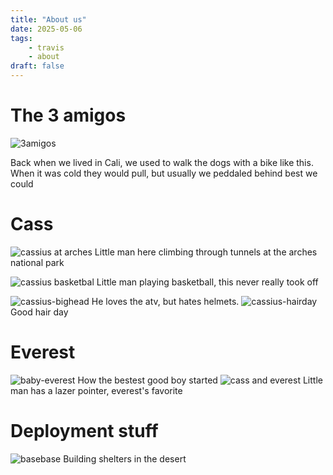 ```yaml
---
title: "About us"
date: 2025-05-06
tags: 
    - travis
    - about
draft: false
---
```

# The 3 amigos
![3amigos](/images/3amigos.jpg)

Back when we lived in Cali, we used to walk the dogs with a bike like this. When it was cold they would pull, but usually we peddaled behind best we could
# Cass
![cassius at arches](/images/cass-arches.jpg)
Little man here climbing through tunnels at the arches national park

![cassius basketbal](/images/cass-basketball.jpg)
Little man playing basketball, this never really took off

![cassius-bighead](/images/cass-bighead.jpg)
He loves the atv, but hates helmets.
![cassius-hairday](/images/cass-hair.jpg)
Good hair day

# Everest
![baby-everest](/images/baby-everest.jpg)
How the bestest good boy started
![cass and everest](/images/cass-everest.jpg)
Little man has a lazer pointer, everest's favorite

# Deployment stuff
![basebase](/images/bare-base.jpg)
Building shelters in the desert


